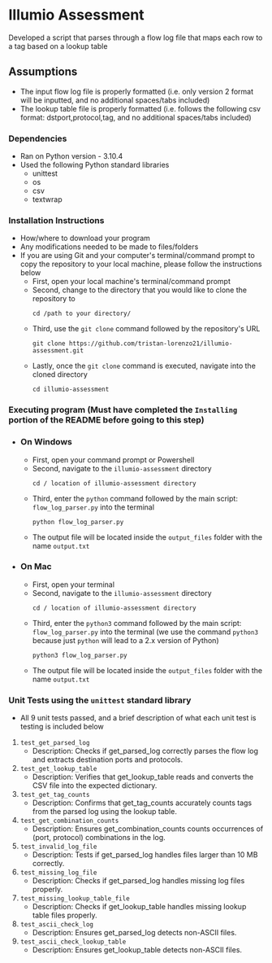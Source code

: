 # Illumio Assessment

Developed a script that parses through a flow log file that maps each row to a tag based on a lookup table

## Assumptions

* The input flow log file is properly formatted (i.e. only version 2 format will be inputted, and no additional spaces/tabs included)
* The lookup table file is properly formatted (i.e. follows the following csv format: dstport,protocol,tag, and no additional spaces/tabs included)

### Dependencies

* Ran on Python version - 3.10.4
* Used the following Python standard libraries
  - unittest
  - os
  - csv
  - textwrap
  
### Installation Instructions

* How/where to download your program
* Any modifications needed to be made to files/folders
* If you are using Git and your computer's terminal/command prompt to copy the repository to your local machine, please follow the instructions below
  -  First, open your local machine's terminal/command prompt
  -  Second, change to the directory that you would like to clone the repository to
      ```
      cd /path to your directory/
      ```
  - Third, use the `git clone` command followed by the repository's URL
      ```
      git clone https://github.com/tristan-lorenzo21/illumio-assessment.git
      ```
  - Lastly, once the `git clone` command is executed, navigate into the cloned directory
      ```
      cd illumio-assessment
      ```
### Executing program (Must have completed the `Installing` portion of the README before going to this step)

* ### On Windows
  * First, open your command prompt or Powershell
  * Second, navigate to the `illumio-assessment` directory
    ```
    cd / location of illumio-assessment directory
    ```
  * Third, enter the `python` command followed by the main script: `flow_log_parser.py` into the terminal
    ```
    python flow_log_parser.py
    ```
  * The output file will be located inside the `output_files` folder with the name `output.txt`
     
* ### On Mac
  * First, open your terminal
  * Second, navigate to the `illumio-assessment` directory
    ```
    cd / location of illumio-assessment directory
    ```
  * Third, enter the `python3` command followed by the main script: `flow_log_parser.py` into the terminal (we use the command `python3` because just `python` will lead to a 2.x version of Python)
    ```
    python3 flow_log_parser.py
    ```
  * The output file will be located inside the `output_files` folder with the name `output.txt`
    
### Unit Tests using the `unittest` standard library

* All 9 unit tests passed, and a brief description of what each unit test is testing is included below
1. `test_get_parsed_log`
   * Description: Checks if get_parsed_log correctly parses the flow log and extracts destination ports and protocols.
2. `test_get_lookup_table`
   * Description: Verifies that get_lookup_table reads and converts the CSV file into the expected dictionary.
3. `test_get_tag_counts`
   * Description: Confirms that get_tag_counts accurately counts tags from the parsed log using the lookup table.
4. `test_get_combination_counts`
   * Description: Ensures get_combination_counts counts occurrences of (port, protocol) combinations in the log.
5. `test_invalid_log_file`
    * Description: Tests if get_parsed_log handles files larger than 10 MB correctly.
6. `test_missing_log_file`
    * Description: Checks if get_parsed_log handles missing log files properly.
7. `test_missing_lookup_table_file`
    * Description: Checks if get_lookup_table handles missing lookup table files properly.
8. `test_ascii_check_log`
    * Description: Ensures get_parsed_log detects non-ASCII files.
9. `test_ascii_check_lookup_table`
    * Description: Ensures get_lookup_table detects non-ASCII files.

